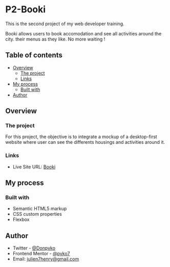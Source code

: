 # P2-Booki

This is the second project of my web developer training.

Booki allows users to book accomodation and see all activities around the city.  their menus as they like. No more waiting ! 

## Table of contents

- [Overview](#overview)
  - [The project](#the-project)
  - [Links](#links)
- [My process](#my-process)
  - [Built with](#built-with)
- [Author](#author)

## Overview

### The project

For this project, the objective is to integrate a mockup of a desktop-first website where user can see the differents housings and activities around it.

### Links

- Live Site URL: [Booki](https://pyko7.github.io/P2-Booki/) 

## My process

### Built with

- Semantic HTML5 markup
- CSS custom properties
- Flexbox


## Author

- Twitter - [@Donpyko](https://www.twitter.com/Donpyko)
- Frontend Mentor - [@pyko7](https://www.frontendmentor.io/profile/pyko7)
- Email: [julien7henry@gmail.com](mailto:julien7henry@gmail.com)
